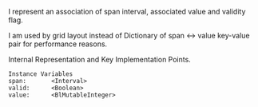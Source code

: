 I represent an association of span interval, associated value and validity flag.

I am used by grid layout instead of Dictionary of span <-> value key-value pair for performance reasons. 

Internal Representation and Key Implementation Points.

    Instance Variables
	span:		<Interval>
	valid:		<Boolean>
	value:		<BlMutableInteger>